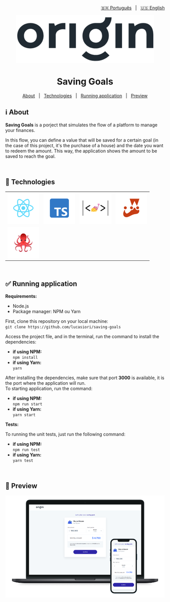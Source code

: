 <p align="right">
  <a href="https://github.com/lucasiori/saving-goals/blob/main/README.md">🇧🇷 Português</a> &nbsp;&nbsp;|&nbsp;&nbsp;
  <a href="https://github.com/lucasiori/saving-goals/blob/main/README.en-US.md">🇺🇸 English</a>
</p>

<p align="center">
  <img src="https://github.com/lucasiori/saving-goals/blob/main/.github/logo.png" alt="Logo" height="150" />
</p>

<h1 align="center">Saving Goals</h1>

<p align="center">
  <a href="#about">About</a> &nbsp;&nbsp;|&nbsp;&nbsp;
  <a href="#techs">Technologies</a> &nbsp;&nbsp;|&nbsp;&nbsp;
  <a href="#running-application">Running application</a> &nbsp;&nbsp;|&nbsp;&nbsp;
  <a href="#preview">Preview</a>
</p>

<h2 id="about">ℹ About</h2>

<p><strong>Saving Goals</strong> is a porject that simulates the flow of a platform to manage your finances.</p>
<p>In this flow, you can define a value that will be saved for a certain goal (in the case of this project, it's the purchase of a house) and the date you want to redeem the amount. This way, the application shows the amount to be saved to reach the goal.</p>

<br />

<h2 id="techs">🔧 Technologies</h2>

<table width="100%" align="center">
  <tbody>
    <tr>
      <td width="25%" align="center" vertical-align="middle">
        <a href="https://reactjs.org/" target="_blank">
          <img src="https://github.com/lucasiori/saving-goals/blob/main/.github/reactjs.png" alt="React JS" height="100" />
        </a>
      </td>
      <td width="25%" align="center" vertical-align="middle">
        <a href="https://www.typescriptlang.org/" target="_blank">
          <img src="https://github.com/lucasiori/saving-goals/blob/main/.github/typescript.png" alt="Typescript" height="100" />
        </a>
      </td>
      <td width="25%" align="center" vertical-align="middle">
        <a href="https://styled-components.com/" target="_blank">
          <img src="https://github.com/lucasiori/saving-goals/blob/main/.github/styled-components.png" alt="Styled Components" height="100" />
        </a>
      </td>
      <td width="25%" align="center" vertical-align="middle">
        <a href="https://jestjs.io/pt-BR/" target="_blank">
          <img src="https://github.com/lucasiori/saving-goals/blob/main/.github/jest.png" alt="Jest" height="100" />
        </a>
      </td>
    </tr>
    <tr>
      <td width="25%" align="center" vertical-align="middle">
        <a href="https://testing-library.com/" target="_blank">
          <img src="https://github.com/lucasiori/saving-goals/blob/main/.github/testing-library.png" alt="Testing Library" height="100" />
        </a>
      </td>
    </tr>
  </tbody>
</table>

<br />

<h2 id="running-application">✅ Running application</h2>

<strong>Requirements:</strong>
<ul>
  <li>Node.js</li>
  <li>Package manager: NPM ou Yarn</li>
</ul>

<p>
  First, clone this repository on your local machine: <br />
  <code>git clone https://github.com/lucasiori/saving-goals</code>
</p>

<p>
  Access the project file, and in the terminal, run the command to install the dependencies: <br />
  <ul>
    <li>
      <strong>if using NPM: </strong> <br />
      <code>npm install</code>
    </li>
    <li>
      <strong>if using Yarn: </strong> <br />
      <code>yarn</code>
    </li>
  </ul>
</p>

<p>
  After installing the dependencies, make sure that port <strong>3000</strong> is available, it is the port where the application will run. <br />
  To starting application, run the command: <br />
  <ul>
    <li>
      <strong>if using NPM: </strong> <br />
      <code>npm run start</code>
    </li>
    <li>
      <strong>if using Yarn: </strong> <br />
      <code>yarn start</code>
    </li>
  </ul>
</p>


<strong>Tests:</strong>
<p>
  To running the unit tests, just run the following command: <br />
  <ul>
    <li>
      <strong>if using NPM: </strong> <br />
      <code>npm run test</code>
    </li>
    <li>
      <strong>if using Yarn: </strong> <br />
      <code>yarn test</code>
    </li>
  </ul>
</p>

<br />

<h2 id="preview">👀 Preview</h2>

<p align="center">
  <img src="https://github.com/lucasiori/saving-goals/blob/main/.github/screenshot.png" alt="Preview da aplicação" />
</p>
